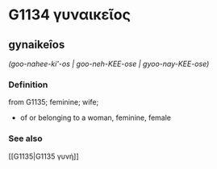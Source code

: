 # G1134 γυναικεῖος

## gynaikeîos

_(goo-nahee-ki'-os | goo-neh-KEE-ose | gyoo-nay-KEE-ose)_

### Definition

from G1135; feminine; wife; 

- of or belonging to a woman, feminine, female

### See also

[[G1135|G1135 γυνή]]

